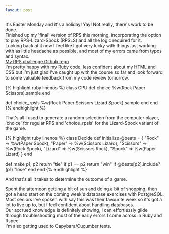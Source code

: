 ```yaml
---
layout: post
---
```

It's Easter Monday and it's a holiday!  Yay!  Not really, there's work to be done...  
Finished up my 'final' version of RPS this morning, incorporating the option to play RPS-Lizard-Spock (RPSLS) and all the logic required for it.  
Looking back at it now I feel like I got very lucky with things just working with as little headache as possible, and most of my errors came from typos and syntax.  
[My RPS challenge Github repo](https://github.com/sanjsanj/rps-challenge)  
I'm pretty happy with my Ruby code, less confident about my HTML and CSS but I'm just glad I've caught up with the course so far and look forward to some valuable feedback from my code review tomorrow.  

{% highlight ruby linenos %}
class CPU
  def choice
    %w(Rock Paper Scissors).sample
  end

  def choice_rpsls
    %w(Rock Paper Scissors Lizard Spock).sample
  end
end
{% endhighlight %}  

That's all I used to generate a random selection from the computer player, 'choice' for regular RPS and 'choice_rpsls' for the Lizard-Spock variant of the game.   

<!--more-->  

{% highlight ruby linenos %}
class Decide
  def initialize
    @beats = { "Rock" => %w(Paper Spock), "Paper" => %w(Scissors Lizard), "Scissors" => %w(Rock Spock), "Lizard" => %w(Scissors Rock), "Spock" => %w(Paper Lizard) }
  end

  def make p1, p2
    return "tie" if p1 == p2
    return "win" if @beats[p2].include?(p1)
    "lose"
  end
end
{% endhighlight %}  

And that's all it takes to determine the outcome of a game.  

Spent the afternoon getting a bit of sun and doing a bit of shopping, then got a head start on the coming week's database exercises with PostgreSQL.  Most seniors I've spoken with say this was their favourite week so it's got a lot to live up to, but I feel confident about handling databases.  
Our accrued knowledge is definitely showing, I can effortlessly glide through troubleshooting most of the early errors I come across in Ruby and Rspec.  
I'm also getting used to Capybara/Cucumber tests.
